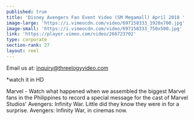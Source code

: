 ```yaml
---
published: true
title: 'Disney Avengers Fan Event Video (SM Megamall) April 2018 '
image-large: 'https://i.vimeocdn.com/video/697158333_1920x700.jpg'
image-small: 'https://i.vimeocdn.com/video/697158333_750x500.jpg'
link: 'https://player.vimeo.com/video/266723702'
type: corporate
section-rank: 27
layout: reel
---
```

Email us at: inquiry@threelogyvideo.com

*watch it in HD

Marvel - Watch what happened when we assembled the biggest Marvel fans in the Philippines to record a special message for the cast of Marvel Studios' Avengers: Infinity War. Little did they know they were in for a surprise.
Avengers: Infinity War, in cinemas now.